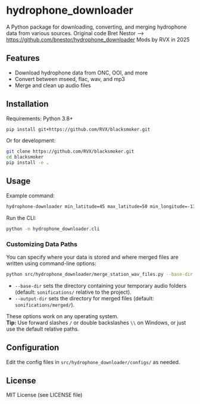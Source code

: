 # hydrophone_downloader

A Python package for downloading, converting, and merging hydrophone data from various sources.
Original code Bret Nestor --> https://github.com/bnestor/hydrophone_downloader
Mods by RVX in 2025

## Features

- Download hydrophone data from ONC, OOI, and more
- Convert between mseed, flac, wav, and mp3
- Merge and clean up audio files

## Installation

Requirements: Python 3.8+

```sh
pip install git+https://github.com/RVX/blacksmoker.git
```

Or for development:

```sh
git clone https://github.com/RVX/blacksmoker.git
cd blacksmoker
pip install -e .
```

## Usage

Example command:

```sh
hydrophone-downloader min_latitude=45 max_latitude=50 min_longitude=-131 max_longitude=-129 min_depth=0 max_depth=4000 start_time="2025-01-01" end_time="2025-01-03" save_dir="./sonifications"
```


Run the CLI:

```sh
python -m hydrophone_downloader.cli
```

### Customizing Data Paths

You can specify where your data is stored and where merged files are written using command-line options:

```sh
python src/hydrophone_downloader/merge_station_wav_files.py --base-dir /path/to/sonifications --output-dir /path/to/merged
```

- `--base-dir` sets the directory containing your temporary audio folders (default: `sonifications/` relative to the project).
- `--output-dir` sets the directory for merged files (default: `sonifications/merged/`).

These options work on any operating system.  
**Tip:** Use forward slashes `/` or double backslashes `\\` on Windows, or just use the default relative paths.

## Configuration

Edit the config files in `src/hydrophone_downloader/configs/` as needed.

## License

MIT License (see LICENSE file)

